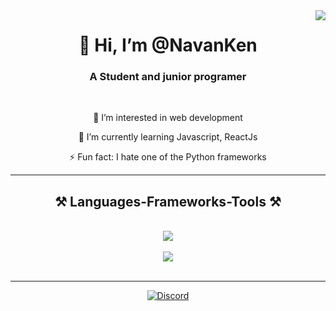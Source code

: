 <img align="right" src="https://visitor-badge.laobi.icu/badge?page_id=salesp07.salesp07" />

<h1 align="center">
👋 Hi, I’m @NavanKen
</h1>

<h3 align="center">A Student and junior programer</h3>

<br/>

<div align="center">
 
👀 I’m interested in web development
 

🌱 I’m currently learning Javascript, ReactJs


⚡ Fun fact: I hate one of the Python frameworks
 </div>
 


 <hr/>
 
<h2 align="center">⚒️ Languages-Frameworks-Tools ⚒️</h2>
<br/>
<div align="center">
    <img src="https://skillicons.dev/icons?i=html,css,javascript,php,vscode,github" /> <br><br>
    <img src="https://skillicons.dev/icons?i=react,laravel,bootstrap,tailwindcss,mongodb,mysql,nodejs,express" /> <br> 
</div>

<br/>
<hr/>

<div align="center">
<a href="https://discord.com/users/711079595314511912"><img src="https://lanyard.cnrad.dev/api/711079595314511912?borderRadius=20px&bg=00000000" alt="Discord" /></a> 
</div>
